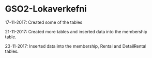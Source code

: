 # GSO2-Lokaverkefni
17-11-2017:
Created some of the tables

21-11-2017:
Created more tables and inserted data into the membership table.

23-11-2017:
Inserted data into the membership, Rental and DetailRental tables.